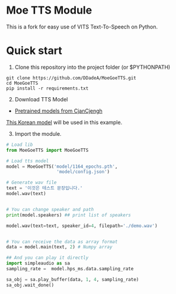 # Moe TTS Module
This is a fork for easy use of VITS Text-To-Speech on Python.

# Quick start
1. Clone this repository into the project folder (or $PYTHONPATH)
```
git clone https://github.com/DDadeA/MoeGoeTTS.git
cd MoeGoeTTS
pip install -r requirements.txt
```
2. Download TTS Model
- [Pretrained models from CjanCjengh](https://github.com/CjangCjengh/TTSModels)

[This Korean model](https://github.com/CjangCjengh/TTSModels#the-fox-awaits-me) will be used in this example.

3. Import the module.
```Python
# Load lib
from MoeGoeTTS import MoeGoeTTS

# Load tts model
model = MoeGoeTTS('model/1164_epochs.pth', 
                   'model/config.json')

# Generate wav file
text = '이것은 테스트 문장입니다.'
model.wav(text)


# You can change speaker and path
print(model.speakers) ## print list of speakers

model.wav(text=text, speaker_id=4, filepath='./demo.wav')


# You can receive the data as array format
data = model.main(text, 2) # Numpy array

## And you can play it directly
import simpleaudio as sa
sampling_rate =  model.hps_ms.data.sampling_rate

sa_obj = sa.play_buffer(data, 1, 4, sampling_rate)
sa_obj.wait_done()
```